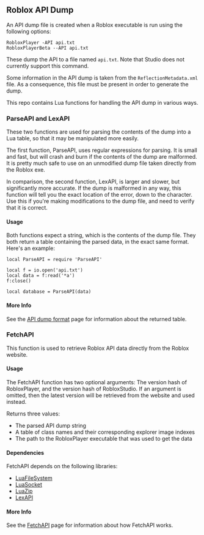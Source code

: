## Roblox API Dump

An API dump file is created when a Roblox executable is run using the
following options:

    RobloxPlayer -API api.txt
    RobloxPlayerBeta --API api.txt

These dump the API to a file named `api.txt`. Note that Studio does not
currently support this command.

Some information in the API dump is taken from the `ReflectionMetadata.xml`
file. As a consequence, this file must be present in order to generate the
dump.

This repo contains Lua functions for handling the API dump in various ways.

### ParseAPI and LexAPI

These two functions are used for parsing the contents of the dump into a Lua
table, so that it may be manipulated more easily.

The first function, ParseAPI, uses regular expressions for parsing. It is
small and fast, but will crash and burn if the contents of the dump are
malformed. It is pretty much safe to use on an unmodified dump file taken
directly from the Roblox exe.

In comparison, the second function, LexAPI, is larger and slower, but
significantly more accurate. If the dump is malformed in any way, this
function will tell you the exact location of the error, down to the character.
Use this if you're making modifications to the dump file, and need to verify
that it is correct.

#### Usage

Both functions expect a string, which is the contents of the dump file. They
both return a table containing the parsed data, in the exact same format.
Here's an example:

    local ParseAPI = require 'ParseAPI'

    local f = io.open('api.txt')
    local data = f:read('*a')
    f:close()

    local database = ParseAPI(data)

#### More Info

See the [API dump format][wikiDumpFormat] page for information about the returned
table.

### FetchAPI

This function is used to retrieve Roblox API data directly from the Roblox
website.

#### Usage

The FetchAPI function has two optional arguments: The version hash of
RobloxPlayer, and the version hash of RobloxStudio. If an argument is omitted,
then the latest version will be retrieved from the website and used instead.

Returns three values:
- The parsed API dump string
- A table of class names and their corresponding explorer image indexes
- The path to the RobloxPlayer executable that was used to get the data

#### Dependencies

FetchAPI depends on the following libraries:

- [LuaFileSystem][lfs]
- [LuaSocket][lsocket]
- [LuaZip][lzip]
- [LexAPI][lex]

#### More Info

See the [FetchAPI][wikiFetchAPI] page for information about how FetchAPI
works.


[wikiDumpFormat]: https://github.com/Anaminus/roblox-api-dump/wiki/API-dump-format
[wikiFetchAPI]: https://github.com/Anaminus/roblox-api-dump/wiki/API-dump-format
[lfs]: http://keplerproject.github.io/luafilesystem/
[lsocket]: http://w3.impa.br/%7Ediego/software/luasocket/
[lzip]: http://www.keplerproject.org/luazip/
[lex]: https://github.com/Anaminus/roblox-api-dump/blob/master/LexAPI.lua
